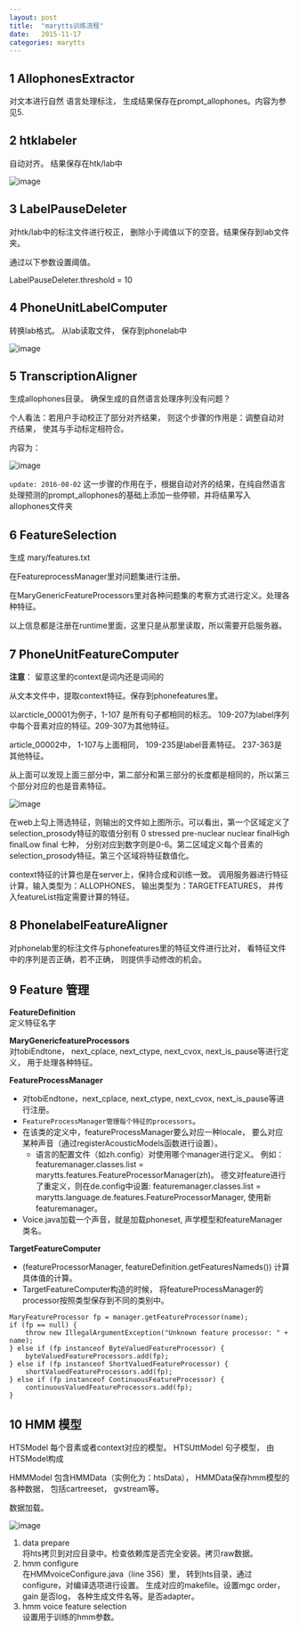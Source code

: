 ```yaml
---
layout: post
title:  "marytts训练流程"
date:   2015-11-17
categories: marytts
---
```



1 AllophonesExtractor
-------

对文本进行自然 语言处理标注， 生成结果保存在prompt_allophones。内容为参见5.

2 htklabeler
-------

自动对齐。 结果保存在htk/lab中

![image](http://vsooda.github.io/assets/marytts_train/htklablefile.png)

3 LabelPauseDeleter
----------

对htk/lab中的标注文件进行校正， 删除小于阈值以下的空音。结果保存到lab文件夹。

通过以下参数设置阈值。

LabelPauseDeleter.threshold  =  10

4 PhoneUnitLabelComputer
-------------

转换lab格式。 从lab读取文件， 保存到phonelab中

![image](http://vsooda.github.io/assets/marytts_train/phonelabel.png)


5 TranscriptionAligner
----------

生成allophones目录。 确保生成的自然语言处理序列没有问题？

个人看法：若用户手动校正了部分对齐结果， 则这个步骤的作用是：调整自动对齐结果， 使其与手动标定相符合。

内容为：

![image](http://vsooda.github.io/assets/marytts_train/transcriptalign.png)

`update: 2016-08-02`
这一步骤的作用在于，根据自动对齐的结果，在纯自然语言处理预测的prompt_allophones的基础上添加一些停顿，并将结果写入allophones文件夹


6 FeatureSelection
------------

生成 mary/features.txt

在FeatureprocessManager里对问题集进行注册。

在MaryGenericFeatureProcessors里对各种问题集的考察方式进行定义。处理各种特征。

以上信息都是注册在runtime里面，这里只是从那里读取，所以需要开启服务器。

7 PhoneUnitFeatureComputer
----------

**注意**： 留意这里的context是词内还是词间的

从文本文件中，提取context特征。保存到phonefeatures里。

以arcticle_00001为例子，1-107 是所有句子都相同的标志。 109-207为label序列中每个音素对应的特征。209-307为其他特征。

article_00002中， 1-107与上面相同， 109-235是label音素特征。 237-363是其他特征。

从上面可以发现上面三部分中，第二部分和第三部分的长度都是相同的，所以第三个部分对应的也是音素特征。

![image](http://vsooda.github.io/assets/marytts_train/features.png)

在web上勾上筛选特征，则输出的文件如上图所示。可以看出，第一个区域定义了selection_prosody特征的取值分别有 0 stressed pre-nuclear nuclear finalHigh finalLow final 七种， 分别对应到数字则是0-6。第二区域定义每个音素的selection_prosody特征。第三个区域将特征数值化。

context特征的计算也是在server上，保持合成和训练一致。
调用服务器进行特征计算，输入类型为：ALLOPHONES， 输出类型为：TARGETFEATURES， 并传入featureList指定需要计算的特征。

8 PhonelabelFeatureAligner
----------

对phonelab里的标注文件与phonefeatures里的特征文件进行比对， 看特征文件中的序列是否正确，若不正确， 则提供手动修改的机会。

9 Feature 管理
---------
**FeatureDefinition**   
 定义特征名字

**MaryGenericfeatureProcessors**   
对tobiEndtone， next_cplace, next_ctype, next_cvox, next_is_pause等进行定义， 用于处理各种特征。

**FeatureProcessManager**   

- 对tobiEndtone，next_cplace, next_ctype, next_cvox, next_is_pause等进行注册。
- `FeatureProcessManager管理每个特征的processors`。
- 在该类的定义中，featureProcessManager要么对应一种locale， 要么对应某种声音（通过registerAcousticModels函数进行设置）。
	- 语言的配置文件（如zh.config）对使用哪个manager进行定义。 例如：featuremanager.classes.list = marytts.features.FeatureProcessorManager(zh)。 德文对feature进行了重定义，则在de.config中设置: featuremanager.classes.list = marytts.language.de.features.FeatureProcessorManager, 使用新featuremanager。
- Voice.java加载一个声音，就是加载phoneset, 声学模型和featureManager类名。

**TargetFeatureComputer**  

- (featureProcessorManager, featureDefinition.getFeaturesNameds())   计算具体值的计算。  
- TargetFeatureComputer构造的时候， 将featureProcessManager的processor按照类型保存到不同的类别中。


```
MaryFeatureProcessor fp = manager.getFeatureProcessor(name);
if (fp == null) {
	throw new IllegalArgumentException("Unknown feature processor: " + name);
} else if (fp instanceof ByteValuedFeatureProcessor) {
	byteValuedFeatureProcessors.add(fp);
} else if (fp instanceof ShortValuedFeatureProcessor) {
	shortValuedFeatureProcessors.add(fp);
} else if (fp instanceof ContinuousFeatureProcessor) {
	continuousValuedFeatureProcessors.add(fp);
}
```

10 HMM 模型
----------
HTSModel 每个音素或者context对应的模型。
HTSUttModel 句子模型， 由 HTSModel构成

HMMModel 包含HMMData（实例化为：htsData）， HMMData保存hmm模型的各种数据， 包括cartreeset， gvstream等。

数据加载。  

![image](http://vsooda.github.io/assets/marytts_train/loadData.png)

1. data prepare  
将hts拷贝到对应目录中。检查依赖库是否完全安装。拷贝raw数据。
2. hmm configure  
在HMMvoiceConfigure.java（line 356）里， 转到hts目录，通过configure，对编译选项进行设置。 生成对应的makefile。设置mgc order， gain 是否log， 各种生成文件名等。是否adapter。
3. hmm voice feature selection  
设置用于训练的hmm参数。


<!-- mou相对路径使用：![image](../assets/marytts_train/loadData.png =500x) -->

